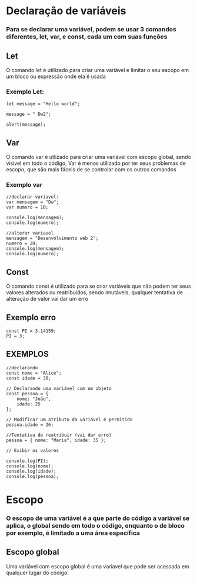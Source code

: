 # Declaração de variáveis 
### Para se declarar uma variável, podem se usar 3 comandos diferentes, let, var, e const, cada um com suas funções
## Let
O comando let é utilizado para criar uma variável e limitar o seu escopo em um bloco ou expressão onde ela é usada
### Exemplo Let:

    let message = "Hello world";

    message = " Dw2";

    alert(message);


## Var
O comando var é utlizado para criar uma variável com escopo global, sendo visível em todo o código, Var é menos utilizado por ter seus problemas de escopo, que são mais fáceis de se controlar com os outros comandos
### Exemplo var
```
//declarar variavel:
var mensagem = "Dw";
var numero = 10;

console.log(mensagem);
console.log(numero);

//alterar variavel
mensagem = "Desenvolvimento web 2";
numero = 20;
console.log(mensagem);
console.log(numero);
```
## Const
 O comando const é utilizado para se criar variáveis que não podem ter seus valores alterados ou reatribuídos, sendo imutáveis, qualquer tentativa de alteração de valor vai dar um erro
 ## Exemplo erro
 ```
const PI = 3.14159;
PI = 3;
```
## EXEMPLOS
```
//declarando
const nome = "Alice";
const idade = 30;

// Declarando uma variável com um objeto
const pessoa = {
    nome: "João",
    idade: 25
};

// Modificar um atributo da variável é permitido
pessoa.idade = 26;

//Tentativa de reatribuir (vai dar erro)
pessoa = { nome: "Maria", idade: 35 };

// Exibir os valores

console.log(PI);
console.log(nome);
console.log(idade);
console.log(pessoa);
```
# Escopo
### O escopo de uma variável é a que parte do código a variável se aplica, o global sendo em todo o código, enquanto o de bloco por exemplo, é limitado a uma área específica

## Escopo global
Uma variável com escopo global é uma variavel que pode ser acessada em qualquer lugar do código.
